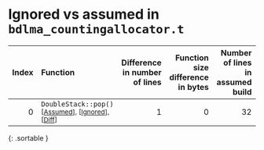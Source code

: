 # Ignored vs assumed in `bdlma_countingallocator.t`

<script src="../sorttable.js"></script>

|   Index | Function                                                                                          |   Difference in number of lines |   Function size difference in bytes |   Number of lines in assumed build | Number of bytes in assumed build   |   Number of lines in ignored build | Number of bytes in ignored build   |
|--------:|:--------------------------------------------------------------------------------------------------|--------------------------------:|------------------------------------:|-----------------------------------:|:-----------------------------------|-----------------------------------:|:-----------------------------------|
|       0 | `DoubleStack::pop()` <sup>\[[Assumed](0-assume)\], \[[Ignored](0-none)\], \[[Diff](0-diff.html)\] |                               1 |                                   0 |                                 32 | 4,211,696                          |                                 32 | 4,211,696                          |
{: .sortable }
